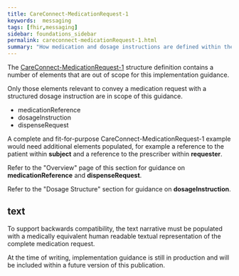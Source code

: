 ```yaml
---
title: CareConnect-MedicationRequest-1
keywords:  messaging
tags: [fhir,messaging]
sidebar: foundations_sidebar
permalink: careconnect-medicationRequest-1.html
summary: "How medication and dosage instructions are defined within the CareConnect-MedicationRequest-1 profiled resource"
---
```




The [CareConnect-MedicationRequest-1](https://fhir.hl7.org.uk/STU3/StructureDefinition/CareConnect-MedicationRequest-1) structure definition contains a number of elements that are out of scope for this implementation guidance. 

Only those elements relevant to convey a medication request with a structured dosage instruction are in scope of this guidance.
  * medicationReference
  * dosageInstruction
  * dispenseRequest
  
A complete and fit-for-purpose CareConnect-MedicationRequest-1 example would need additional elements populated, for example a reference to the patient within **subject** and a reference to the prescriber within **requester**.

Refer to the "Overview" page of this section for guidance on **medicationReference** and **dispenseRequest**.

Refer to the "Dosage Structure" section for guidance on **dosageInstruction**.

## text ##

To support backwards compatibility, the text narrative must be populated with a medically equivalent human readable textual representation of the complete medication request.

At the time of writing, implementation guidance is still in production and will be included within a future version of this publication.